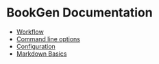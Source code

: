 # BookGen Documentation

* [Workflow](Workflow.md)
* [Command line options](CommandLine.md)
* [Configuration](Configuration.md)
* [Markdown Basics](Markdown.md)